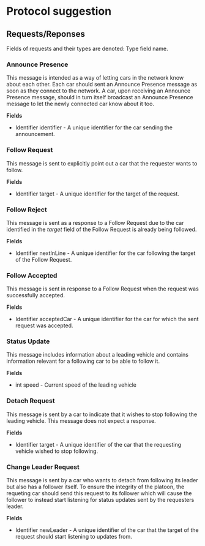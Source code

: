# Protocol suggestion

## Requests/Reponses

Fields of requests and their types are denoted: Type field name.

### Announce Presence
This message is intended as a way of letting cars in the network know about each other. Each car should sent an Announce Presence message as soon as they connect to the network. A car, upon receiving an Announce Presence message, should in turn itself broadcast an Announce Presence message to let the newly connected car know about it too.

**Fields**
* Identifier identifier - A unique identifier for the car sending the announcement.

### Follow Request
This message is sent to explicitly point out a car that the requester wants to follow.

**Fields**
* Identifier target - A unique identifier for the target of the request.

### Follow Reject
This message is sent as a response to a Follow Request due to the car identified in the *target* field of the Follow Request is already being followed.

**Fields**
* Identifier nextInLine - A unique identifier for the car following the target of the Follow Request.

### Follow Accepted
This message is sent in response to a Follow Request when the request was successfully accepted.

**Fields**
* Identifier acceptedCar - A unique identifier for the car for which the sent request was accepted.

### Status Update
This message includes information about a leading vehicle and contains information relevant for a following car to be able to follow it.

**Fields**
* int speed - Current speed of the leading vehicle

### Detach Request
This message is sent by a car to indicate that it wishes to stop following the leading vehicle. This message does not expect a response.

**Fields**
* Identifier target - A unique identifier of the car that the requesting vehicle wished to stop following.

### Change Leader Request
This message is sent by a car who wants to detach from following its leader but also has a follower itself. To ensure the integrity of the platoon, the requeting car should send this request to its follower which will cause the follower to instead start listening for status updates sent by the requesters leader.

**Fields**
* Identifier newLeader - A unique identifier of the car that the target of the request should start listening to updates from.
